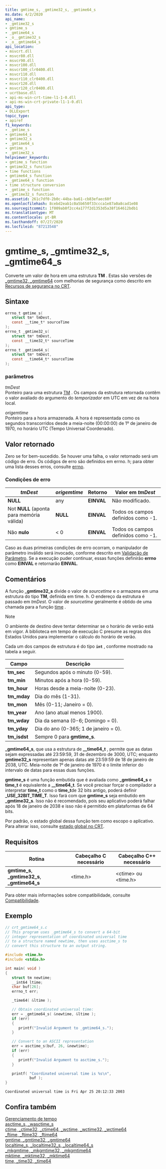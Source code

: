 ```yaml
---
title: gmtime_s, _gmtime32_s, _gmtime64_s
ms.date: 4/2/2020
api_name:
- _gmtime32_s
- gmtime_s
- _gmtime64_s
- _o__gmtime32_s
- _o__gmtime64_s
api_location:
- msvcrt.dll
- msvcr80.dll
- msvcr90.dll
- msvcr100.dll
- msvcr100_clr0400.dll
- msvcr110.dll
- msvcr110_clr0400.dll
- msvcr120.dll
- msvcr120_clr0400.dll
- ucrtbase.dll
- api-ms-win-crt-time-l1-1-0.dll
- api-ms-win-crt-private-l1-1-0.dll
api_type:
- DLLExport
topic_type:
- apiref
f1_keywords:
- _gmtime_s
- gmtime64_s
- gmtime32_s
- _gmtime64_s
- gmtime_s
- _gmtime32_s
helpviewer_keywords:
- gmtime_s function
- gmtime32_s function
- time functions
- gmtime64_s function
- _gmtime64_s function
- time structure conversion
- _gmtime_s function
- _gmtime32_s function
ms.assetid: 261c7df0-2b0c-44ba-ba61-cb83efaec60f
ms.openlocfilehash: 8cebd2eab1c0a5b650f33ccca1e87a0a8cad1e08
ms.sourcegitcommit: 1f009ab0f2cc4a177f2d1353d5a38f164612bdb1
ms.translationtype: MT
ms.contentlocale: pt-BR
ms.lasthandoff: 07/27/2020
ms.locfileid: "87213548"
---
```

# <a name="gmtime_s-_gmtime32_s-_gmtime64_s"></a>gmtime_s, _gmtime32_s, _gmtime64_s

Converte um valor de hora em uma estrutura **TM** . Estas são versões de [_gmtime32, _gmtime64](gmtime-gmtime32-gmtime64.md) com melhorias de segurança como descrito em [Recursos de segurança no CRT](../../c-runtime-library/security-features-in-the-crt.md).

## <a name="syntax"></a>Sintaxe

```C
errno_t gmtime_s(
   struct tm* tmDest,
   const __time_t* sourceTime
);
errno_t _gmtime32_s(
   struct tm* tmDest,
   const __time32_t* sourceTime
);
errno_t _gmtime64_s(
   struct tm* tmDest,
   const __time64_t* sourceTime
);
```

### <a name="parameters"></a>parâmetros

*tmDest*<br/>
Ponteiro para uma estrutura [TM](../../c-runtime-library/standard-types.md) . Os campos da estrutura retornada contêm o valor avaliado do argumento do *temporizador* em UTC em vez de na hora local.

*origemtime*<br/>
Ponteiro para a hora armazenada. A hora é representada como os segundos transcorridos desde a meia-noite (00:00:00) de 1º de janeiro de 1970, no horário UTC (Tempo Universal Coordenado).

## <a name="return-value"></a>Valor retornado

Zero se for bem-sucedido. Se houver uma falha, o valor retornado será um código de erro. Os códigos de erro são definidos em errno. h; para obter uma lista desses erros, consulte [errno](../../c-runtime-library/errno-constants.md).

### <a name="error-conditions"></a>Condições de erro

|*tmDest*|*origemtime*|Retorno|Valor em *tmDest*|
|-----------|------------|------------|--------------------|
|**NULL**|any|**EINVAL**|Não modificado.|
|Not **NULL** (aponta para memória válida)|**NULL**|**EINVAL**|Todos os campos definidos como -1.|
|Não **nulo**|< 0|**EINVAL**|Todos os campos definidos como -1.|

Caso as duas primeiras condições de erro ocorram, o manipulador de parâmetro inválido será invocado, conforme descrito em [Validação de Parâmetro](../../c-runtime-library/parameter-validation.md). Se a execução puder continuar, essas funções definirão **errno** como **EINVAL** e retornarão **EINVAL**.

## <a name="remarks"></a>Comentários

A função **_gmtime32_s** divide o valor de *sourcetime* e o armazena em uma estrutura do tipo **TM**, definida em time. h. O endereço da estrutura é passado em *tmDest*. O valor de *sourcetime* geralmente é obtido de uma chamada para a função [time](time-time32-time64.md) .

> [!NOTE]
> O ambiente de destino deve tentar determinar se o horário de verão está em vigor. A biblioteca em tempo de execução C presume as regras dos Estados Unidos para implementar o cálculo do horário de verão.

Cada um dos campos de estrutura é do tipo **`int`** , conforme mostrado na tabela a seguir.

|Campo|Descrição|
|-|-|
|**tm_sec**|Segundos após o minuto (0-59).|
|**tm_min**|Minutos após a hora (0-59).|
|**tm_hour**|Horas desde a meia-noite (0-23).|
|**tm_mday**|Dia do mês (1-31).|
|**tm_mon**|Mês (0-11; Janeiro = 0).|
|**tm_year**|Ano (ano atual menos 1900).|
|**tm_wday**|Dia da semana (0-6; Domingo = 0).|
|**tm_yday**|Dia do ano (0-365; 1 de janeiro = 0).|
|**tm_isdst**|Sempre 0 para **gmtime_s**.|

**_gmtime64_s**, que usa a estrutura de **__time64_t** , permite que as datas sejam expressadas até 23:59:59, 31 de dezembro de 3000, UTC; enquanto **gmtime32_s** representam apenas datas até 23:59:59 de 18 de janeiro de 2038, UTC. Meia-noite de 1º de janeiro de 1970 é o limite inferior do intervalo de datas para essas duas funções.

**gmtime_s** é uma função embutida que é avaliada como **_gmtime64_s** e **time_t** é equivalente a **__time64_t**. Se você precisar forçar o compilador a interpretar **time_t** como o **time_t**de 32 bits antigo, poderá definir **_USE_32BIT_TIME_T**. Isso fará com que **gmtime_s** seja embutido em **_gmtime32_s**. Isso não é recomendado, pois seu aplicativo poderá falhar após 18 de janeiro de 2038 e isso não é permitido em plataformas de 64 bits.

Por padrão, o estado global dessa função tem como escopo o aplicativo. Para alterar isso, consulte [estado global no CRT](../global-state.md).

## <a name="requirements"></a>Requisitos

|Rotina|Cabeçalho C necessário|Cabeçalho C++ necessário|
|-------------|---------------------|-|
|**gmtime_s**, **_gmtime32_s**, **_gmtime64_s**|\<time.h>|\<ctime> ou \<time.h>|

Para obter mais informações sobre compatibilidade, consulte [Compatibilidade](../../c-runtime-library/compatibility.md).

## <a name="example"></a>Exemplo

```C
// crt_gmtime64_s.c
// This program uses _gmtime64_s to convert a 64-bit
// integer representation of coordinated universal time
// to a structure named newtime, then uses asctime_s to
// convert this structure to an output string.

#include <time.h>
#include <stdio.h>

int main( void )
{
   struct tm newtime;
   __int64 ltime;
   char buf[26];
   errno_t err;

   _time64( &ltime );

   // Obtain coordinated universal time:
   err = _gmtime64_s( &newtime, &ltime );
   if (err)
   {
      printf("Invalid Argument to _gmtime64_s.");
   }

   // Convert to an ASCII representation
   err = asctime_s(buf, 26, &newtime);
   if (err)
   {
      printf("Invalid Argument to asctime_s.");
   }

   printf( "Coordinated universal time is %s\n",
           buf );
}
```

```Output
Coordinated universal time is Fri Apr 25 20:12:33 2003
```

## <a name="see-also"></a>Confira também

[Gerenciamento de tempo](../../c-runtime-library/time-management.md)<br/>
[asctime_s, _wasctime_s](asctime-s-wasctime-s.md)<br/>
[ctime, _ctime32, _ctime64, _wctime, _wctime32, _wctime64](ctime-ctime32-ctime64-wctime-wctime32-wctime64.md)<br/>
[_ftime, _ftime32, _ftime64](ftime-ftime32-ftime64.md)<br/>
[gmtime, _gmtime32, _gmtime64](gmtime-gmtime32-gmtime64.md)<br/>
[localtime_s, _localtime32_s, _localtime64_s](localtime-s-localtime32-s-localtime64-s.md)<br/>
[_mkgmtime, _mkgmtime32, _mkgmtime64](mkgmtime-mkgmtime32-mkgmtime64.md)<br/>
[mktime, _mktime32, _mktime64](mktime-mktime32-mktime64.md)<br/>
[time, _time32, _time64](time-time32-time64.md)<br/>
